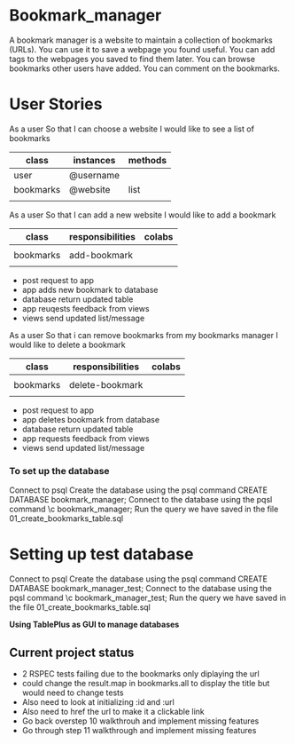 # Bookmark_manager
A bookmark manager is a website to maintain a collection of bookmarks (URLs).
You can use it to save a webpage you found useful.
You can add tags to the webpages you saved to find them later.
You can browse bookmarks other users have added.
You can comment on the bookmarks.

# User Stories
As a user
So that I can choose a website
I would like to see a list of bookmarks

| class     | instances | methods  |
|-----------|-----------|----------|
| user      | @username |          |
| bookmarks | @website  | list     |
|           |           |          |

As a user
So that I can add a new website
I would like to add a bookmark

| class     | responsibilities | colabs   |
|-----------|------------------|----------|
|           |                  |          |
| bookmarks | add-bookmark     |          |
|           |                  |          |
- post request to app
- app adds new bookmark to database
- database return updated table
- app reuqests feedback from views
- views send updated list/message

As a user
So that i can remove bookmarks from my bookmarks manager
I would like to delete a bookmark

| class     | responsibilities | colabs   |
|-----------|------------------|----------|
|           |                  |          |
| bookmarks | delete-bookmark  |          |
|           |                  |          |

- post request to app
- app deletes bookmark from database
- database return updated table
- app requests feedback from views
- views send updated list/message



### To set up the database
Connect to psql
Create the database using the psql command CREATE DATABASE bookmark_manager;
Connect to the database using the pqsl command \c bookmark_manager;
Run the query we have saved in the file 01_create_bookmarks_table.sql

# Setting up test database

Connect to psql
Create the database using the psql command
CREATE DATABASE bookmark_manager_test;
Connect to the database using the pqsl command
\c bookmark_manager_test;
Run the query we have saved in the file 01_create_bookmarks_table.sql

**Using TablePlus as GUI to manage databases**

## Current project status

- 2 RSPEC tests failing due to the bookmarks only diplaying the url
- could change the result.map in bookmarks.all to display the title but would need to change tests
- Also need to look at initializing :id and :url
- Also need to href the url to make it a clickable link
- Go back overstep 10 walkthrouh and implement missing features
- Go through step 11 walkthrough and implement missing features
